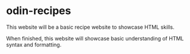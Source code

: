 # odin-recipes

This website will be a basic recipe website to showcase HTML skills.

When finished, this website will showcase basic understanding of HTML
syntax and formatting.
